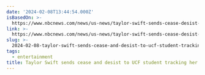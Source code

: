 ```yaml
---
date: '2024-02-08T13:44:54.000Z'
isBasedOn: >-
  https://www.nbcnews.com/news/us-news/taylor-swift-sends-cease-desist-student-tracking-private-jets-says-con-rcna137458
link: >-
  https://www.nbcnews.com/news/us-news/taylor-swift-sends-cease-desist-student-tracking-private-jets-says-con-rcna137458
slug: >-
  2024-02-08-taylor-swift-sends-cease-and-desist-to-ucf-student-tracking-her-private-jet
tags:
  - entertainment
title: Taylor Swift sends cease and desist to UCF student tracking her private jet
---
```


